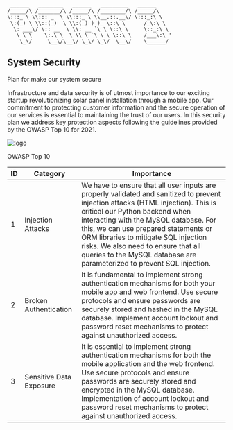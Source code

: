 ```

 ______   ________   ______   _________   ______
/_____/\ /_______/\ /_____/\ /________/\ /_____/\
\:::_ \ \\::: _  \ \\:::_ \ \\__.::.__\/ \:::_:\ \
 \:(_) \ \\::(_)  \ \\:(_) ) )_ \::\ \      /_\:\ \
  \: ___\/ \:: __  \ \\: __ `\ \ \::\ \     \::_:\ \
   \ \ \    \:.\ \  \ \\ \ `\ \ \ \::\ \    /___\:\ '
    \_\/     \__\/\__\/ \_\/ \_\/  \__\/    \______/

```

## System Security

Plan for make our system secure

Infrastructure and data security is of utmost importance to our exciting startup revolutionizing solar panel installation through a mobile app. Our commitment to protecting customer information and the secure operation of our services is essential to maintaining the trust of our users. In this security plan we address key protection aspects following the guidelines provided by the OWASP Top 10 for 2021.

![logo](https://github.com/SofRozo/TP3-Infratec/assets/111070857/760a840b-314d-401b-a38c-7a499f65724f)


OWASP Top 10

| ID | Category | Importance |
|--------------|--------------|--------------|
| 1   | Injection Attacks    | We have to ensure that all user inputs are properly validated and sanitized to prevent injection attacks (HTML injection). This is critical our Python backend when interacting with the MySQL database. For this, we can use prepared statements or ORM libraries to mitigate SQL injection risks. We also need to ensure that all queries to the MySQL database are parameterized to prevent SQL injection. |
| 2   | Broken Authentication   | It is fundamental to implement strong authentication mechanisms for both your mobile app and web frontend. Use secure protocols and ensure passwords are securely stored and hashed in the MySQL database. Implement account lockout and password reset mechanisms to protect against unauthorized access.   |
| 3  | Sensitive Data Exposure  |It is essential to implement strong authentication mechanisms for both the mobile application and the web frontend. Use secure protocols and ensure passwords are securely stored and encrypted in the MySQL database. Implementation of account lockout and password reset mechanisms to protect against unauthorized access.|




